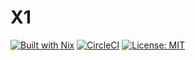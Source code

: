 
# X1

[![Built with Nix](https://builtwithnix.org/badge.svg)](https://builtwithnix.org)
[![CircleCI](https://circleci.com/gh/luc-tielen/x1-lang.svg?style=svg&circle-token=07fcf633c70820100c529dda8869baa60d4b6dd8)](https://circleci.com/gh/luc-tielen/x1-lang)
[![License: MIT](https://img.shields.io/badge/License-MIT-yellow.svg)](https://github.com/luc-tielen/x1-lang/blob/master/LICENSE)

